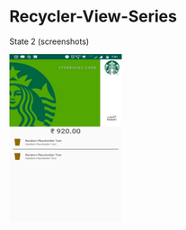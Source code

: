 # Recycler-View-Series

State 2 (screenshots)

<img src = "https://github.com/DhruvamSharma/Recycler-View-Series/blob/master/docs/state2-1.jpeg" width = "200" height = "300">
